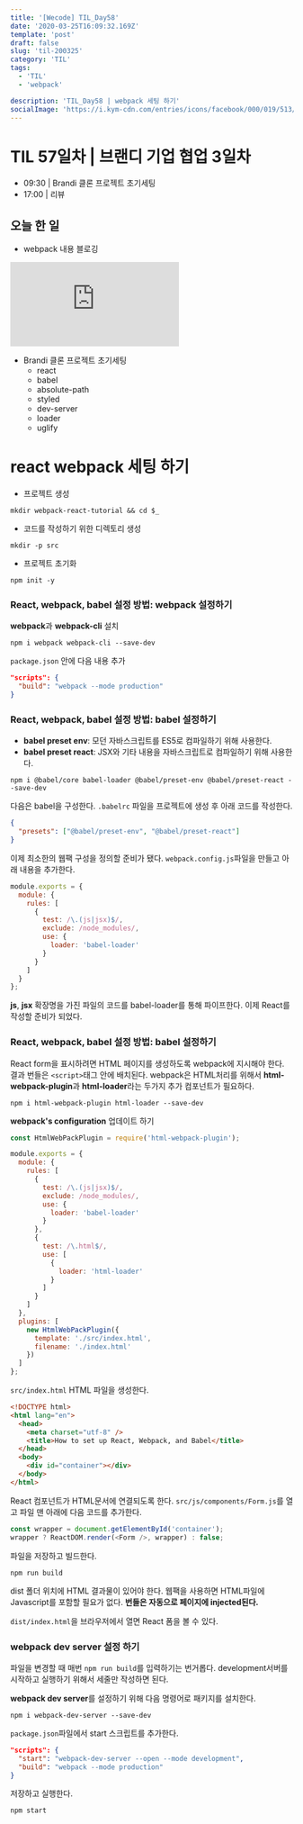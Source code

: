 ```yaml
---
title: '[Wecode] TIL_Day58'
date: '2020-03-25T16:09:32.169Z'
template: 'post'
draft: false
slug: 'til-200325'
category: 'TIL'
tags:
  - 'TIL'
  - 'webpack'

description: 'TIL_Day58 | webpack 세팅 하기'
socialImage: 'https://i.kym-cdn.com/entries/icons/facebook/000/019/513/til.jpg'
---
```


# TIL 57일차 | 브랜디 기업 협업 3일차

- 09:30 | Brandi 클론 프로젝트 초기세팅
- 17:00 | 리뷰

## 오늘 한 일

- webpack 내용 블로깅

![참고자료](https://joshua1988.github.io/webpack-guide/guide.html)

- Brandi 클론 프로젝트 초기세팅
  - react
  - babel
  - absolute-path
  - styled
  - dev-server
  - loader
  - uglify

# react webpack 세팅 하기

- 프로젝트 생성

```
mkdir webpack-react-tutorial && cd $_
```

- 코드를 작성하기 위한 디렉토리 생성

```
mkdir -p src
```

- 프로젝트 초기화

```
npm init -y
```

### React, webpack, babel 설정 방법: webpack 설정하기

**webpack**과 **webpack-cli** 설치

```
npm i webpack webpack-cli --save-dev
```

`package.json` 안에 다음 내용 추가

```json
"scripts": {
  "build": "webpack --mode production"
}
```

### React, webpack, babel 설정 방법: babel 설정하기

- **babel preset env**: 모던 자바스크립트를 ES5로 컴파일하기 위해 사용한다.
- **babel preset react**: JSX와 기타 내용을 자바스크립트로 컴파일하기 위해 사용한다.

```
npm i @babel/core babel-loader @babel/preset-env @babel/preset-react --save-dev
```

다음은 babel을 구성한다. `.babelrc` 파일을 프로젝트에 생성 후 아래 코드를 작성한다.

```json
{
  "presets": ["@babel/preset-env", "@babel/preset-react"]
}
```

이제 최소한의 웹팩 구성을 정의할 준비가 됐다. `webpack.config.js`파일을 만들고 아래 내용을 추가한다.

```js
module.exports = {
  module: {
    rules: [
      {
        test: /\.(js|jsx)$/,
        exclude: /node_modules/,
        use: {
          loader: 'babel-loader'
        }
      }
    ]
  }
};
```

**js**, **jsx** 확장명을 가진 파일의 코드를 babel-loader를 통해 파이프한다.
이제 React를 작성할 준비가 되었다.

### React, webpack, babel 설정 방법: babel 설정하기

React form을 표시하려면 HTML 페이지를 생성하도록 webpack에 지시해야 한다. 결과 번들은 `<script>`태그 안에 배치된다.
webpack은 HTML처리를 위해서 **html-webpack-plugin**과 **html-loader**라는 두가지 추가 컴포넌트가 필요하다.

```
npm i html-webpack-plugin html-loader --save-dev
```

**webpack's configuration** 업데이트 하기

```js
const HtmlWebPackPlugin = require('html-webpack-plugin');

module.exports = {
  module: {
    rules: [
      {
        test: /\.(js|jsx)$/,
        exclude: /node_modules/,
        use: {
          loader: 'babel-loader'
        }
      },
      {
        test: /\.html$/,
        use: [
          {
            loader: 'html-loader'
          }
        ]
      }
    ]
  },
  plugins: [
    new HtmlWebPackPlugin({
      template: './src/index.html',
      filename: './index.html'
    })
  ]
};
```

`src/index.html` HTML 파일을 생성한다.

```html
<!DOCTYPE html>
<html lang="en">
  <head>
    <meta charset="utf-8" />
    <title>How to set up React, Webpack, and Babel</title>
  </head>
  <body>
    <div id="container"></div>
  </body>
</html>
```

React 컴포넌트가 HTML문서에 연결되도록 한다.
`src/js/components/Form.js`를 열고 파일 맨 아래에 다음 코드를 추가한다.

```js
const wrapper = document.getElementById('container');
wrapper ? ReactDOM.render(<Form />, wrapper) : false;
```

파일을 저장하고 빌드한다.

```
npm run build
```

dist 폴더 위치에 HTML 결과물이 있어야 한다. 웹팩을 사용하면 HTML파일에 Javascript를 포함할 필요가 없다. **번들은 자동으로 페이지에 injected된다.**

`dist/index.html`을 브라우저에서 열면 React 폼을 볼 수 있다.

### webpack dev server 설정 하기

파일을 변경할 때 매번 `npm run build`를 입력하기는 번거롭다. development서버를 시작하고 실행하기 위해서 세줄만 작성하면 된다.

**webpack dev server**를 설정하기 위해 다음 명령어로 패키지를 설치한다.

```
npm i webpack-dev-server --save-dev
```

`package.json`파일에서 start 스크립트를 추가한다.

```json
"scripts": {
  "start": "webpack-dev-server --open --mode development",
  "build": "webpack --mode production"
}
```

저장하고 실행한다.

```
npm start
```
